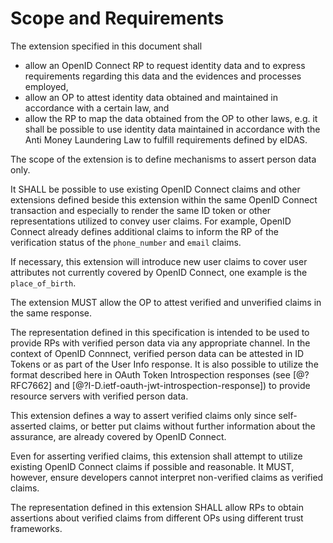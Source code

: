 # Scope and Requirements

The extension specified in this document shall

* allow an OpenID Connect RP to request identity data and to express requirements regarding this data and the evidences and processes employed,
* allow an OP to attest identity data obtained and maintained in accordance with a certain law, and
* allow the RP to map the data obtained from the OP to other laws, e.g. it shall be possible to use identity data maintained in accordance with the Anti Money Laundering Law to fulfill requirements defined by eIDAS.

The scope of the extension is to define mechanisms to assert person data only. 

It SHALL be possible to use existing OpenID Connect claims and other extensions defined beside this extension within the same OpenID Connect transaction and especially to render the same ID token or other representations utilized to convey user claims. For example, OpenID Connect already defines additional claims to inform the RP of the verification status of the `phone_number` and `email` claims.

If necessary, this extension will introduce new user claims to cover user attributes not currently covered by OpenID Connect, one example is the `place_of_birth`. 

The extension MUST allow the OP to attest verified and unverified claims in the same response.

The representation defined in this specification is intended to be used to provide RPs with verified person data via any appropriate channel. In the context of OpenID Connnect, verified person data can be attested in ID Tokens or as part of the User Info response. It is also possible to utilize the format described here in OAuth Token Introspection responses (see [@?RFC7662] and [@?I-D.ietf-oauth-jwt-introspection-response]) to provide resource servers with 
verified person data.  

This extension defines a way to assert verified claims only since self-asserted claims, or better put claims without further information about the assurance, are already covered by OpenID Connect. 

Even for asserting verified claims, this extension shall attempt to utilize existing OpenID Connect claims if possible and reasonable. It MUST, however, ensure developers cannot interpret non-verified claims as verified claims.

The representation defined in this extension SHALL allow RPs to obtain assertions about verified claims from different OPs using different trust frameworks.
